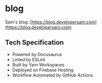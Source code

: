 # blog

Sam's blog. [https://blog.developersam.com](https://blog.developersam.com)

## Tech Specification

- Powered by Docusaurus
- Linted by ESLint
- Built by Yarn Workspaces
- Deployed on Firebase Hosting
- Workflow Automated by GitHub Actions
